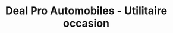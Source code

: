 ---
title: "Deal Pro Automobiles - Utilitaire occasion"
url: /merignac/deal-pro-automobiles-utilitaire-occasion/
shop: Autohaus
---